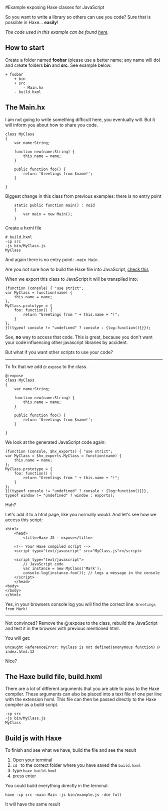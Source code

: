 #Example exposing Haxe classes for JavaScript

So you want to write a library so others can use you code? Sure that is possible in Haxe... **easily**!


_The code used in this example can be found [here](https://github.com/MatthijsKamstra/haxejs/tree/master/09expose/code)._


## How to start

Create a folder named **foobar** (please use a better name; any name will do) and create folders **bin** and **src**.
See example below:

```
+ foobar
	+ bin
	+ src
		- Main.hx
	- build.hxml
```



## The Main.hx

I am not going to write something difficult here, you eventually will. But it will inform you about how to share you code.

```
class MyClass
{
	var name:String;

	function new(name:String) {
		this.name = name;
	}

	public function foo() {
		return 'Greetings from $name!';
	}

}
```

Biggest change in this class from previous examples: there is no entry point

```
	static public function main() : Void
	{
		var main = new Main();
	}
```



Create a hxml file

```
# build.hxml
-cp src
-js bin/MyClass.js
MyClass
```

And again there is no entry point: `-main Main`.


Are you not sure how to build the Haxe file into JavaScript, [check this](#build)


When we export this class to JavaScript it will be transpiled into:


```
(function (console) { "use strict";
var MyClass = function(name) {
	this.name = name;
};
MyClass.prototype = {
	foo: function() {
		return "Greetings from " + this.name + "!";
	}
};
})(typeof console != "undefined" ? console : {log:function(){}});
```

See, **no** way to access that code.
This is great, because you don't want your code influencing other javascript libraries by accident.

But what if you want other scripts to use your code?

---

To fix that we add `@:expose` to the class.


```
@:expose
class MyClass
{
	var name:String;

	function new(name:String) {
		this.name = name;
	}

	public function foo() {
		return 'Greetings from $name!';
	}

}
```

We look at the generated JavaScript code again:

```
(function (console, $hx_exports) { "use strict";
var MyClass = $hx_exports.MyClass = function(name) {
	this.name = name;
};
MyClass.prototype = {
	foo: function() {
		return "Greetings from " + this.name + "!";
	}
};
})(typeof console != "undefined" ? console : {log:function(){}}, typeof window != "undefined" ? window : exports);
```

Huh?

Let's add it to a html page, like you normally would.
And let's see how we access this script:

```
<html>
	<head>
		<title>Haxe JS - expose</title>

	<!-- Your Haxe compiled script -->
	<script type="text/javascript" src="MyClass.js"></script>

	<script type="text/javascript">
		// JavaScript code
		var instance = new MyClass('Mark');
		console.log(instance.foo()); // logs a message in the console
	</script>
	</head>
<body>
</body>
</html>
```

Yes, in your browsers console log you will find the correct line: `Greetings from Mark!`

----

Not convinced?
Remove the @:expose to the class, rebuild the JavaScript and test it in the browser with previous mentioned html.

You will get:
```
Uncaught ReferenceError: MyClass is not defined(anonymous function) @ index.html:12
```

Nice?

<a name="hxml"></a>
## The Haxe build file, build.hxml

There are a lot of different arguments that you are able to pass to the Haxe compiler.
These arguments can also be placed into a text file of one per line with the extension hxml. This file can then be passed directly to the Haxe compiler as a build script.


```
-cp src
-js bin/MyClass.js
MyClass
```


<a name="build"></a>
## Build js with Haxe

To finish and see what we have, build the file and see the result

1. Open your terminal
2. `cd ` to the correct folder where you have saved the `build.hxml`
3. type `haxe build.hxml`
4. press enter


You could build everything directly in the terminal.

```
haxe -cp src -main Main -js bin/example.js -dce full
```

It will have the same result



